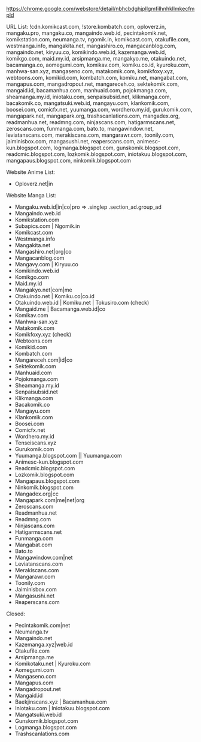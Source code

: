 https://chrome.google.com/webstore/detail/nbhcbdghjpllgmfilhnhkllmkecfmpld

URL List:
!cdn.komikcast.com, !store.kombatch.com, oploverz.in, mangaku.pro, mangaku.co, mangaindo.web.id, pecintakomik.net, komikstation.com, neumanga.tv, ngomik.in, komikcast.com, otakufile.com, westmanga.info, mangakita.net, mangashiro.co, mangacanblog.com, mangaindo.net, kiryuu.co, komikindo.web.id, kazemanga.web.id, komikgo.com, maid.my.id, arsipmanga.me, mangakyo.me, otakuindo.net, bacamanga.co, aomegumi.com, komikav.com, komiku.co.id, kyuroku.com, manhwa-san.xyz, mangaseno.com, matakomik.com, komikfoxy.xyz, webtoons.com, komikid.com, kombatch.com, komiku.net, mangabat.com, mangapus.com, mangadropout.net, mangareceh.co, sektekomik.com, mangaid.id, bacamanhua.com, manhuaid.com, pojokmanga.com, sheamanga.my.id, iniotaku.com, senpaisubsid.net, klikmanga.com, bacakomik.co, mangatsuki.web.id, mangayu.com, klankomik.com, boosei.com, comicfx.net, yuumanga.com, wordhero.my.id, gurukomik.com, mangapark.net, mangapark.org, trashscanlations.com, mangadex.org, readmanhua.net, readmng.com, ninjascans.com, hatigarmscans.net, zeroscans.com, funmanga.com, bato.to, mangawindow.net, leviatanscans.com, merakiscans.com, mangarawr.com, toonily.com, jaiminisbox.com, mangasushi.net, reaperscans.com, animesc-kun.blogspot.com, logmanga.blogspot.com, gunskomik.blogspot.com, readcmic.blogspot.com, lozkomik.blogspot.com, iniotakuu.blogspot.com, mangapaus.blogspot.com, ninkomik.blogspot.com

Website Anime List:
- Oploverz.net|in

Website Manga List:
- Mangaku.web.id|in|co|pro => .singlep .section_ad.group_ad
- Mangaindo.web.id
- Komikstation.com
- Subapics.com | Ngomik.in
- Komikcast.com
- Westmanga.info
- Mangakita.net
- Mangashiro.net|org|co
- Mangacanblog.com
- Mangavy.com | Kiryuu.co
- Komikindo.web.id
- Komikgo.com
- Maid.my.id
- Mangakyo.net|com|me
- Otakuindo.net | Komiku.co|co.id
- Otakuindo.web.id | Komiku.net | Tokusiro.com (check)
- Mangaid.me | Bacamanga.web.id|co
- Komikav.com
- Manhwa-san.xyz
- Matakomik.com
- Komikfoxy.xyz (check)
- Webtoons.com
- Komikid.com
- Kombatch.com
- Mangareceh.com|id|co
- Sektekomik.com
- Manhuaid.com
- Pojokmanga.com
- Sheamanga.my.id
- Senpaisubsid.net
- Klikmanga.com
- Bacakomik.co
- Mangayu.com
- Klankomik.com
- Boosei.com
- Comicfx.net
- Wordhero.my.id
- Tenseiscans.xyz
- Gurukomik.com
- Yuumanga.blogspot.com || Yuumanga.com
- Animesc-kun.blogspot.com
- Readcmic.blogspot.com
- Lozkomik.blogspot.com
- Mangapaus.blogspot.com
- Ninkomik.blogspot.com
- Mangadex.org|cc
- Mangapark.com|me|net|org
- Zeroscans.com
- Readmanhua.net
- Readmng.com
- Ninjascans.com
- Hatigarmscans.net
- Funmanga.com
- Mangabat.com
- Bato.to
- Mangawindow.com|net
- Leviatanscans.com
- Merakiscans.com
- Mangarawr.com
- Toonily.com
- Jaiminisbox.com
- Mangasushi.net
- Reaperscans.com

Closed:
- Pecintakomik.com|net
- Neumanga.tv
- Mangaindo.net
- Kazemanga.xyz|web.id
- Otakufile.com
- Arsipmanga.me
- Komikotaku.net | Kyuroku.com
- Aomegumi.com
- Mangaseno.com
- Mangapus.com
- Mangadropout.net
- Mangaid.id
- Baekjinscans.xyz | Bacamanhua.com
- Iniotaku.com | Iniotakuu.blogspot.com
- Mangatsuki.web.id
- Gunskomik.blogspot.com
- Logmanga.blogspot.com
- Trashscanlations.com
